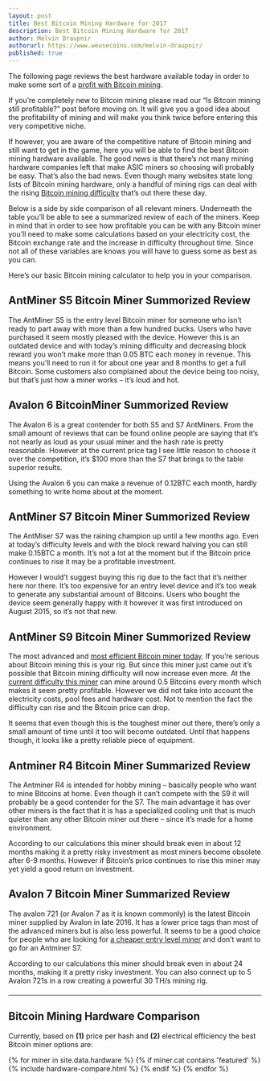 ```yaml
---
layout: post
title: Best Bitcoin Mining Hardware for 2017
description: Best Bitcoin Mining Hardware for 2017
author: Melvin Draupnir
authorurl: https://www.weusecoins.com/melvin-draupnir/
published: true
---
```


<p>The following page reviews the best hardware available today in order to make some sort of a <a href="/is-2017-profitable-for-bitcoin-mining/">profit with Bitcoin mining</a>.</p>

<p>If you’re completely new to Bitcoin mining please read our “Is Bitcoin mining still profitable?” post before moving on. It will give you a good idea about the profitability of mining and will make you think twice before entering this very competitive niche.</p>

<p>If however, you are aware of the competitive nature of Bitcoin mining and still want to get in the game, here you will be able to find the best Bitcoin mining hardware available. The good news is that there’s not many mining hardware companies left that make ASIC miners so choosing will probably be easy. That’s also the bad news. Even though many websites state long lists of Bitcoin mining hardware, only a handful of mining rigs can deal with the rising <a href="/how-does-bitcoin-mining-really-operate/">Bitcoin mining difficulty</a> that’s out there these day.</p>

<p>Below is a side by side comparison of all relevant miners. Underneath the table you’ll be able to see a summarized review of each of the miners. Keep in mind that in order to see how profitable you can be with any Bitcoin miner you’ll need to make some calculations based on your electricity cost, the Bitcoin exchange rate and the increase in difficulty throughout time. Since not all of these variables are knows you will have to guess some as best as you can.</p>

<p>Here’s our basic Bitcoin mining calculator to help you in your comparison.</p>

<p><h2>AntMiner S5 Bitcoin Miner Summorized Review</h2></p>

<p>The AntMiner S5 is the entry level Bitcoin miner for someone who isn’t ready to part away with more than a few hundred bucks. Users who have purchased it seem mostly pleased with the device. However this is an outdated device and with today’s mining difficulty and decreasing block reward you won’t make more than 0.05 BTC each money in revenue. This means you’ll need to run it for about one year and 8 months to get a full Bitcoin. Some customers also complained about the device being too noisy, but that’s just how a miner works – it’s loud and hot.</p>

<p><h2>Avalon 6 BitcoinMiner Summorized Review</h2></p>

<p>The Avalon 6 is a great contender for both S5 and S7 AntMiners. From the small amount of reviews that can be found online people are saying that it’s not nearly as loud as your usual miner and the hash rate is pretty reasonable. However at the current price tag I see little reason to choose it over the competition, it’s $100 more than the S7 that brings to the table superior results.</p>

<p>Using the Avalon 6 you can make a revenue of 0.12BTC each month, hardly something to write home about at the moment.</p>

<p><h2>AntMiner S7 Bitcoin Miner Summorized Review</h2></p>

<p>The AntMiser S7 was the raining champion up until a few months ago. Even at today’s difficulty levels and with the block reward halving you can still make 0.15BTC a month. It’s not a lot at the moment but if the Bitcoin price continues to rise it may be a profitable investment.</p>

<p>However I would’t suggest buying this rig due to the fact that it’s neither here nor there. It’s too expensive for an entry level device and it’s too weak to generate any substantial amount of Bitcoins. Users who bought the device seem generally happy with it however it was first introduced on August 2015, so it’s not that new.</p>

<p><h2>AntMiner S9 Bitcoin Miner Summorized Review</h2></p>

<p>The most advanced and <a href="/how-does-metatrader4-for-mac-match-up/">most efficient Bitcoin miner today</a>. If you’re serious about Bitcoin mining this is your rig. But since this miner just came out it’s possible that Bitcoin mining difficulty will now increase even more. At the <a href="/sidechains-explained/">current difficulty this miner</a> can mine around 0.5 Bitcoins every month which makes it seem pretty profitable. However we did not take into account the electricity costs, pool fees and hardware cost. Not to mention the fact the difficulty can rise and the Bitcoin price can drop.</p>

<p>It seems that even though this is the toughest miner out there, there’s only a small amount of time until it too will become outdated. Until that happens though, it looks like a pretty reliable piece of equipment.</p>

<p><h2>Antminer R4 Bitcoin Miner Summarized Review</h2></p>

<p>The Antminer R4 is intended for hobby mining – basically people who want to mine Bitcoins at home. Even though it can’t compete with the S9 it will probably be a good contender for the S7. The main advantage it has over other miners is the fact that it is has a specialized cooling unit that is much quieter than any other Bitcoin miner out there – since it’s made for a home environment.</p>

<p>According to our calculations this miner should break even in about 12 months making it a pretty risky investment as most miners become obsolete after 6-9 months. However if Bitcoin’s price continues to rise this miner may yet yield a good return on investment.</p>

<p><h2>Avalon 7 Bitcoin Miner Summarized Review</h2></p>

<p>The avalon 721 (or Avalon 7 as it is known commonly) is the latest Bitcoin miner supplied by Avalon in late 2016. It has a lower price tags than most of the advanced miners but is also less powerful. It seems to be a good choice for people who are looking for <a href="/cloud-mining-profitable/">a cheaper entry level miner</a> and don’t want to go for an Antminer S7.</p>

<p>According to our calculations this miner should break even in about 24 months, making it a pretty risky investment. You can also connect up to 5 Avalon 721s in a row creating a powerful 30 TH/s mining rig.</p>

<hr id="hwc" style="width: 100%; margin: 20px 0; color: #eee;" />

<h2>Bitcoin Mining Hardware Comparison</h2>

<p>Currently, based on <b>(1)</b> price per hash and <b>(2)</b> electrical efficiency the best Bitcoin miner options are:</p>

<div class="hardware-comparison">
{% for miner in site.data.hardware %}
{% if miner.cat contains 'featured' %}
{% include hardware-compare.html %}
{% endif %}
{% endfor %}
</div>
